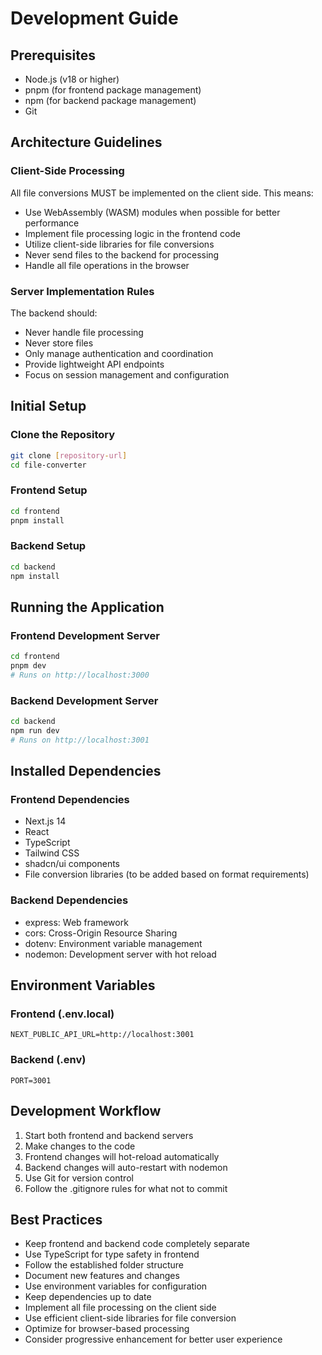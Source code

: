 # Development Guide

## Prerequisites
- Node.js (v18 or higher)
- pnpm (for frontend package management)
- npm (for backend package management)
- Git

## Architecture Guidelines

### Client-Side Processing
All file conversions MUST be implemented on the client side. This means:
- Use WebAssembly (WASM) modules when possible for better performance
- Implement file processing logic in the frontend code
- Utilize client-side libraries for file conversions
- Never send files to the backend for processing
- Handle all file operations in the browser

### Server Implementation Rules
The backend should:
- Never handle file processing
- Never store files
- Only manage authentication and coordination
- Provide lightweight API endpoints
- Focus on session management and configuration

## Initial Setup

### Clone the Repository
```bash
git clone [repository-url]
cd file-converter
```

### Frontend Setup
```bash
cd frontend
pnpm install
```

### Backend Setup
```bash
cd backend
npm install
```

## Running the Application

### Frontend Development Server
```bash
cd frontend
pnpm dev
# Runs on http://localhost:3000
```

### Backend Development Server
```bash
cd backend
npm run dev
# Runs on http://localhost:3001
```

## Installed Dependencies

### Frontend Dependencies
- Next.js 14
- React
- TypeScript
- Tailwind CSS
- shadcn/ui components
- File conversion libraries (to be added based on format requirements)

### Backend Dependencies
- express: Web framework
- cors: Cross-Origin Resource Sharing
- dotenv: Environment variable management
- nodemon: Development server with hot reload

## Environment Variables

### Frontend (.env.local)
```env
NEXT_PUBLIC_API_URL=http://localhost:3001
```

### Backend (.env)
```env
PORT=3001
```

## Development Workflow
1. Start both frontend and backend servers
2. Make changes to the code
3. Frontend changes will hot-reload automatically
4. Backend changes will auto-restart with nodemon
5. Use Git for version control
6. Follow the .gitignore rules for what not to commit

## Best Practices
- Keep frontend and backend code completely separate
- Use TypeScript for type safety in frontend
- Follow the established folder structure
- Document new features and changes
- Use environment variables for configuration
- Keep dependencies up to date
- Implement all file processing on the client side
- Use efficient client-side libraries for file conversion
- Optimize for browser-based processing
- Consider progressive enhancement for better user experience